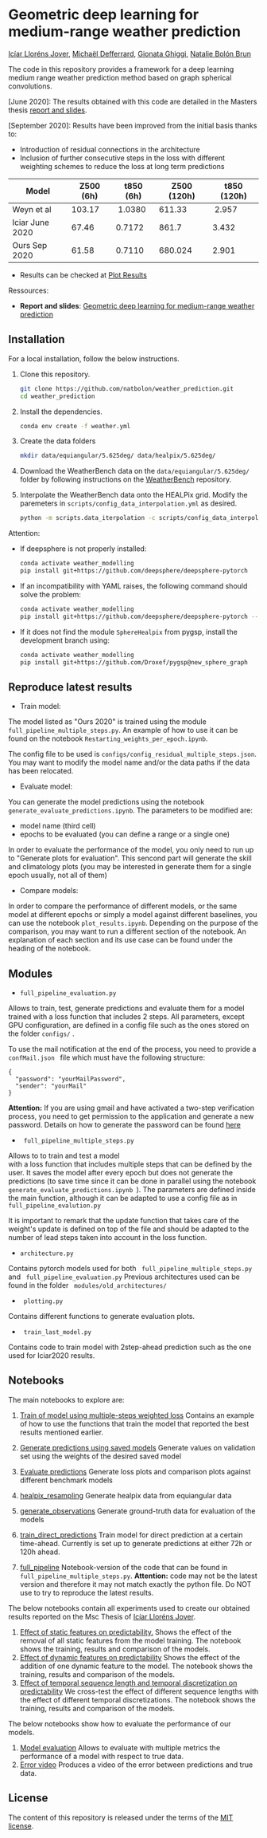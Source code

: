# Geometric deep learning for medium-range weather prediction

[Icíar Lloréns Jover][illorens], [Michaël Defferrard][mdeff], [Gionata Ghiggi][gg], [Natalie Bolón Brun][nbolon]

[illorens]: https://www.linkedin.com/in/iciar-llorens-jover/
[mdeff]: http://deff.ch
[gg]: https://people.epfl.ch/gionata.ghiggi
[nbolon]: https://www.linkedin.com/in/nataliebolonbrun/

The code in this repository provides a framework for a deep learning medium range weather prediction method based on graph spherical convolutions. 

[June 2020]: The results obtained with this code are detailed in the Masters thesis [report and slides][info_link].

[September 2020]: Results have been improved from the initial basis thanks to:
  * Introduction of residual connections in the architecture 
  * Inclusion of further consecutive steps in the loss with different weighting schemes to reduce the loss at long term predictions
  
 Model | Z500 (6h) | t850 (6h) | Z500 (120h) | t850 (120h)
------------ | ------------- | ------------- | ------------- | -------------
Weyn et al | 103.17 | 1.0380 | 611.33 | 2.957
Iciar June 2020 | 67.46 | 0.7172 | 861.7 | 3.432
Ours Sep 2020 | 61.58 | 0.7110 | 680.024 | 2.901
  
  * Results can be checked at [Plot Results][plots]
  




Ressources:
* **Report and slides**: [Geometric deep learning for medium-range weather prediction][info_link]

[info_link]: https://infoscience.epfl.ch/record/278138/



## Installation

For a local installation, follow the below instructions.

1. Clone this repository.
   ```sh
   git clone https://github.com/natbolon/weather_prediction.git
   cd weather_prediction
   ```

2. Install the dependencies.
   ```sh
   conda env create -f weather.yml
   ```
   
   
3. Create the data folders
    ```sh
   mkdir data/equiangular/5.625deg/ data/healpix/5.625deg/
   ```
   
4. Download the WeatherBench data on the ```data/equiangular/5.625deg/``` folder by following instructions on the [WeatherBench][weatherbench_repo] repository.

5. Interpolate the WeatherBench data onto the HEALPix grid. Modify the paremeters in ```scripts/config_data_interpolation.yml``` as desired.
    ```sh 
    python -m scripts.data_iterpolation -c scripts/config_data_interpolation.yml
    ```
    
Attention:

- If deepsphere is not properly installed:
   ```sh
   conda activate weather_modelling
   pip install git+https://github.com/deepsphere/deepsphere-pytorch 
   ```
   
- If an incompatibility with YAML raises, the following command should solve the problem: 
   ```sh
   conda activate weather_modelling
   pip install git+https://github.com/deepsphere/deepsphere-pytorch --ignore-installed PyYAML
   ```

- If it does not find the module ```SphereHealpix``` from pygsp, install the development branch using: 
   ```sh
   conda activate weather_modelling
   pip install git+https://github.com/Droxef/pygsp@new_sphere_graph
   ```

[weatherbench_repo]: https://github.com/pangeo-data/WeatherBench

## Reproduce latest results

* Train model: 

The model listed as "Ours 2020" is trained using the module ```full_pipeline_multiple_steps.py```. An example of how to use it can be found on the notebook ```Restarting_weights_per_epoch.ipynb```. 

The config file to be used is ```configs/config_residual_multiple_steps.json```. You may want to modify the model name and/or the data paths if the data has been relocated. 

* Evaluate model: 

You can generate the model predictions using the notebook ```generate_evaluate_predictions.ipynb```. The parameters to be modified are:
 - model name (third cell)
 - epochs to be evaluated (you can define a range or a single one)
 
In order to evaluate the performance of the model, you only need to run up to "Generate plots for evaluation". This sencond part will generate the skill and climatology plots (you may be interested in generate them for a single epoch usually, not all of them)

* Compare models: 

In order to compare the performance of different models, or the same model at different epochs or simply a model against different baselines, you can use the notebook  ```plot_results.ipynb```. Depending on the purpose of the comparison, you may want to run a different section of the notebook. An explanation of each section and its use case can be found under the heading of the notebook. 


## Modules

* ```full_pipeline_evaluation.py``` 

Allows to train, test, generate predictions and evaluate them for a model trained 
with a loss function that includes 2 steps. All parameters, except GPU configuration, are defined in a config
file such as the ones stored on the folder ```configs/``` .

To use the mail notification at the end of the process, you need to provide a ```confMail.json ``` file which 
must have the following structure:

```
{
  "password": "yourMailPassword",
  "sender": "yourMail"
}
```
**Attention:** If you are using gmail and have activated a two-step verification process, you need to get permission
to the application and generate a new password. Details on how to generate the password can be found 
[here](https://towardsdatascience.com/automate-sending-emails-with-gmail-in-python-449cc0c3c317)


* ``` full_pipeline_multiple_steps.py``` 

Allows to to train and test a model  
with a loss function that includes multiple steps that can be defined by the user. It saves the model after every epoch
but does not generate the predictions (to save time since it can be done in parallel using the notebook 
```generate_evaluate_predictions.ipynb ```). The parameters are defined inside the main function, although it can be 
adapted to use a config file as in ```full_pipeline_evalution.py```

It is important to remark that the update function that takes care of the weight's update is defined on top
of the file and should be adapted to the number of lead steps taken into account in the loss function.

* ```architecture.py```

Contains pytorch models used for both ``` full_pipeline_multiple_steps.py``` and ``` full_pipeline_evaluation.py``` 
Previous architectures used can be found in the folder ``` modules/old_architectures/```

* ``` plotting.py```

Contains different functions to generate evaluation plots. 

* ``` train_last_model.py```

Contains code to train model with 2step-ahead prediction such as the one used for Iciar2020 results. 

## Notebooks

The main notebooks to explore are:
1. [Train of model using multiple-steps weighted loss][train_notebook]
Contains an example of how to use the functions that train the model that reported the best results mentioned earlier.

1. [Generate predictions using saved models][pred]
Generate values on validation set using the weights of the desired saved model 

1. [Evaluate predictions][plots]
Generate loss plots and comparison plots against different benchmark models

1. [healpix_resampling](https://nbviewer.jupyter.org/github/natbolon/weather_prediction/blob/master/notebooks/healpix_resampling.ipynb)
Generate healpix data from equiangular data

1. [generate_observations](https://nbviewer.jupyter.org/github/natbolon/weather_prediction/blob/master/notebooks/generate_observations.ipynb)
Generate ground-truth data for evaluation of the models 

1. [train_direct_predictions](https://nbviewer.jupyter.org/github/natbolon/weather_prediction/blob/master/notebooks/train_direct_predictions.ipynb)
Train model for direct prediction at a certain time-ahead. Currently is set up to generate predictions at either 72h or 120h ahead. 

1. [full_pipeline](https://nbviewer.jupyter.org/github/natbolon/weather_prediction/blob/master/notebooks/full_pipeline.ipynb)
Notebook-version of the code that can be found in ``` full_pipeline_multiple_steps.py```. **Attention:** code may not be the latest version and therefore it may not match exactly the python file. Do NOT use to try to reproduce the latest results. 

The below notebooks contain all experiments used to create our obtained results reported on the Msc Thesis of [Icíar Lloréns Jover][illorens]. 

1. [Effect of static features on predictability.][static_features]
   Shows the effect of the removal of all static features from the model training. The notebook shows the training, results and comparison of the models. 
1. [Effect of dynamic features on predictability][dynamic_features]
   Shows the effect of the addition of one dynamic feature to the model. The notebook shows the training, results and comparison of the models. 
1. [Effect of temporal sequence length and temporal discretization on predictability][temporal]
   We cross-test the effect of different sequence lengths with the effect of different temporal discretizations. The notebook shows the training, results and comparison of the models. 
   
   
The below notebooks show how to evaluate the performance of our models.

1. [Model evaluation][evaluation]
    Allows to evaluate with multiple metrics the performance of a model with respect to true data.
1. [Error video][error_vid]
    Produces a video of the error between predictions and true data.
   
   
[static_features]: https://nbviewer.jupyter.org/github/illorens/weather_prediction/blob/master/notebooks/test_static_features.ipynb

[dynamic_features]: https://nbviewer.jupyter.org/github/illorens/weather_prediction/blob/master/notebooks/test_dynamic_features.ipynb

[temporal]: https://nbviewer.jupyter.org/github/illorens/weather_prediction/blob/master/notebooks/test_temporal_dimension.ipynb

[evaluation]: https://nbviewer.jupyter.org/github/illorens/weather_prediction/blob/master/notebooks/evaluate_model.ipynb

[error_vid]: https://nbviewer.jupyter.org/github/illorens/weather_prediction/blob/master/notebooks/error_video.ipynb

[train_notebook]: https://nbviewer.jupyter.org/github/natbolon/weather_prediction/blob/master/notebooks/Restarting_weights_per_epoch.ipynb

[pred]: https://nbviewer.jupyter.org/github/natbolon/weather_prediction/blob/master/notebooks/generate_evaluate_predictions.ipynb

[plots]: https://nbviewer.jupyter.org/github/natbolon/weather_prediction/blob/master/notebooks/plot_results.ipynb



## License

The content of this repository is released under the terms of the [MIT license](LICENSE.txt).
